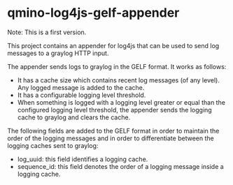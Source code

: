# qmino-log4js-gelf-appender
Note: This is a first version.

This project contains an appender for log4js that can be used to send log messages to a graylog HTTP input.

The appender sends logs to graylog in the GELF format. It works as follows:

* It has a cache size which contains recent log messages (of any level). Any logged message is added to the cache.
* It has a configurable logging level threshold.
* When something is logged with a logging level greater or equal than the configured logging level threshold, the appender sends the logging cache to graylog and clears the cache.

The following fields are added to the GELF format in order to maintain the order of the logging messages and in order to differentiate between the logging caches sent to graylog:
* log_uuid: this field identifies a logging cache.
* sequence_id: this field denotes the order of a logging message inside a logging cache.

